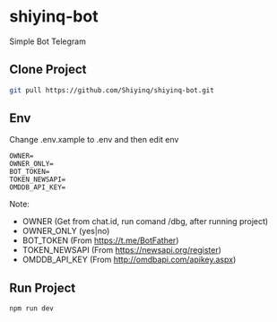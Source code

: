 # shiyinq-bot

Simple Bot Telegram

## Clone Project

```bash
git pull https://github.com/Shiyinq/shiyinq-bot.git
```

## Env
Change .env.xample to .env and then edit env 
```
OWNER=
OWNER_ONLY=
BOT_TOKEN=
TOKEN_NEWSAPI=
OMDDB_API_KEY=
```

Note:
- OWNER (Get from chat.id, run comand /dbg, after running project)
- OWNER_ONLY (yes|no)
- BOT_TOKEN (From https://t.me/BotFather)
- TOKEN_NEWSAPI (From https://newsapi.org/register)
- OMDDB_API_KEY (From http://omdbapi.com/apikey.aspx)


## Run Project

```bash
npm run dev
```